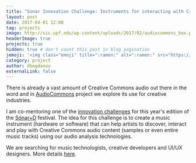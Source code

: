 ```yaml
---
title: "Sonar Innovation Challenge: Instruments for interacting with Creative Commons audio"
layout: post
date: 2017-04-01 12:00
tag: projects
image: http://sic.upf.edu/wp-content/uploads/2017/02/audiocommons_box.png
headerImage: true
projects: true
hidden: true # don't count this post in blog pagination
jemoji: '<img class="emoji" title=":ramen:" alt=":ramen:" src="https://assets.github.com/images/icons/emoji/unicode/1f35c.png" height="20" width="20" align="absmiddle">'
category: project
author: dbogdanov
externalLink: false
---
```


There is already a vast amount of Creative Commons audio out there in the word and in [AudioCommons](http://www.audiocommons.org/) project we explore its use for creative industries. 

I am co-mentoring one of the [innovation challenges](http://sic.upf.edu/) for this year's edition of the [Sónar+D](https://sonarplusd.com/) festival.  The idea for this challenge is to create a music instrument (hardware or software) that can help artists to discover, interact and play with Creative Commons audio content (samples or even entire music tracks) using our audio analysis technologies.

We are searching for music technologists, creative developers and UI/UX designers. More details [here](http://sic.upf.edu/challenges/audiocommons/). 


